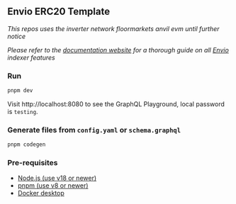 ## Envio ERC20 Template

_This repos uses the inverter network floormarkets anvil evm until further notice_

_Please refer to the [documentation website](https://docs.envio.dev) for a thorough guide on all [Envio](https://envio.dev) indexer features_

### Run

```bash
pnpm dev
```

Visit http://localhost:8080 to see the GraphQL Playground, local password is `testing`.

### Generate files from `config.yaml` or `schema.graphql`

```bash
pnpm codegen
```

### Pre-requisites

- [Node.js (use v18 or newer)](https://nodejs.org/en/download/current)
- [pnpm (use v8 or newer)](https://pnpm.io/installation)
- [Docker desktop](https://www.docker.com/products/docker-desktop/)
